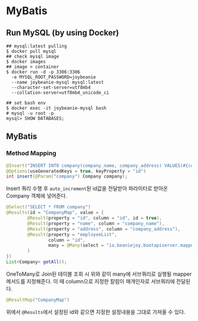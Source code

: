 # MyBatis

## Run MySQL (by using Docker)

```shell
## mysql:latest pulling
$ docker pull mysql
## check mysql image
$ docker images
## image > container
$ docker run -d -p 3306:3306 
  -e MYSQL_ROOT_PASSWORD=joybeanie 
  --name joybeanie-mysql mysql:latest 
  --character-set-server=utf8mb4 
  --collation-server=utf8mb4_unicode_ci
```

```shell
## set bash env
$ docker exec -it joybeanie-mysql bash
# mysql -u root -p
mysql> SHOW DATABASES; 
```

## MyBatis

### Method Mapping

```java
@Insert("INSERT INTO company(company_name, company_address) VALUES(#{company.name}, #{company.address})")
@Options(useGeneratedKeys = true, keyProperty = "id")
int insert(@Param("company") Company company);
```
Insert 쿼리 수행 후 `auto_increment`된 id값을 전달받아 파라미터로 받아온 Company 객체에 넣어준다.

```java
@Select("SELECT * FROM company")
@Results(id = "CompanyMap", value = {
        @Result(property = "id", column = "id", id = true),
        @Result(property = "name", column = "company_name"),
        @Result(property = "address", column = "company_address"),
        @Result(property = "employeeList",
                column = "id",
                many = @Many(select = "io.beaniejoy.bootapiserver.mapper.EmployeeMapper.getByCompanyId")
        )
})
List<Company> getAll();
```
OneToMany로 Join된 테이블 조회 시 위와 같이 many에 서브쿼리로 실행될 mapper 메서드를 지정해준다.
이 때 column으로 지정한 칼럼이 매개인자로 서브쿼리에 전달된다.

```java
@ResultMap("CompanyMap")
```
위에서 `@Results`에서 설정된 id와 같으면 지정한 설정내용을 그대로 가져올 수 있다.
